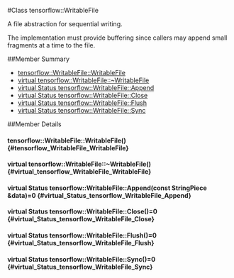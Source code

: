 #Class tensorflow::WritableFile

A file abstraction for sequential writing.

The implementation must provide buffering since callers may append small fragments at a time to the file.

##Member Summary

* [tensorflow::WritableFile::WritableFile](#tensorflow_WritableFile_WritableFile)
* [virtual tensorflow::WritableFile::~WritableFile](#virtual_tensorflow_WritableFile_WritableFile)
* [virtual Status tensorflow::WritableFile::Append](#virtual_Status_tensorflow_WritableFile_Append)
* [virtual Status tensorflow::WritableFile::Close](#virtual_Status_tensorflow_WritableFile_Close)
* [virtual Status tensorflow::WritableFile::Flush](#virtual_Status_tensorflow_WritableFile_Flush)
* [virtual Status tensorflow::WritableFile::Sync](#virtual_Status_tensorflow_WritableFile_Sync)

##Member Details

#### tensorflow::WritableFile::WritableFile() {#tensorflow_WritableFile_WritableFile}





#### virtual tensorflow::WritableFile::~WritableFile() {#virtual_tensorflow_WritableFile_WritableFile}





#### virtual Status tensorflow::WritableFile::Append(const StringPiece &amp;data)=0 {#virtual_Status_tensorflow_WritableFile_Append}





#### virtual Status tensorflow::WritableFile::Close()=0 {#virtual_Status_tensorflow_WritableFile_Close}





#### virtual Status tensorflow::WritableFile::Flush()=0 {#virtual_Status_tensorflow_WritableFile_Flush}





#### virtual Status tensorflow::WritableFile::Sync()=0 {#virtual_Status_tensorflow_WritableFile_Sync}




